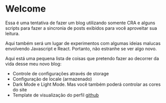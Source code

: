 # Welcome

Essa é uma tentativa de fazer um blog utilizando somente CRA e alguns scripts para fazer a sincronia de posts exibidos para você aproveitar sua leitura.


Aqui também será um lugar de experimentos com algumas ideias malucas envolvendo Javascript e React. Portanto, não estranhe se ver algo novo.

Aqui está uma pequena lista de coisas que pretendo fazer ao decorrer da vida desse meu novo blog:

- Controle de configurações através de storage
- Configuração de locale (armazenado)
- Dark Mode e Light Mode. Mas você também poderá controlar as cores do site
- Template de visualização do perfil [github](https://github.com/g4rcez)
